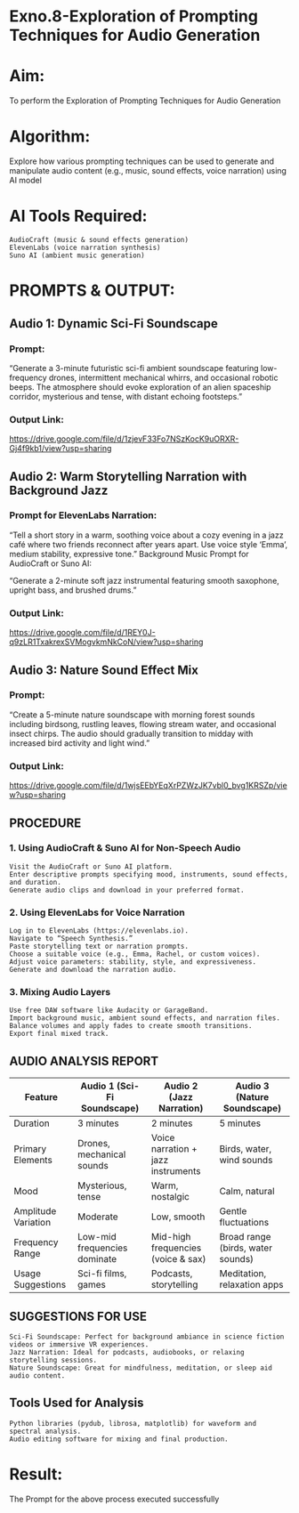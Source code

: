 # Exno.8-Exploration of Prompting Techniques for Audio Generation
# Aim: 
To perform the Exploration of Prompting Techniques for Audio Generation
# Algorithm: 
Explore how various prompting techniques can be used to generate and manipulate audio content (e.g., music, sound effects, voice narration) using AI model
# AI Tools Required:
    AudioCraft (music & sound effects generation)
    ElevenLabs (voice narration synthesis)
    Suno AI (ambient music generation)
# PROMPTS & OUTPUT:
## Audio 1: Dynamic Sci-Fi Soundscape
### Prompt:
 “Generate a 3-minute futuristic sci-fi ambient soundscape featuring low-frequency drones, intermittent mechanical whirrs, and occasional robotic beeps. The atmosphere should evoke exploration of an alien spaceship corridor, mysterious and tense, with distant echoing footsteps.”
### Output Link:
https://drive.google.com/file/d/1zjevF33Fo7NSzKocK9uORXR-Gj4f9kb1/view?usp=sharing

## Audio 2: Warm Storytelling Narration with Background Jazz
### Prompt for ElevenLabs Narration:
 “Tell a short story in a warm, soothing voice about a cozy evening in a jazz café where two friends reconnect after years apart. Use voice style ‘Emma’, medium stability, expressive tone.”
Background Music Prompt for AudioCraft or Suno AI:

 “Generate a 2-minute soft jazz instrumental featuring smooth saxophone, upright bass, and brushed drums.”
### Output Link:
https://drive.google.com/file/d/1REY0J-q9zLR1TxakrexSVMogvkmNkCoN/view?usp=sharing

## Audio 3: Nature Sound Effect Mix
### Prompt:
 “Create a 5-minute nature soundscape with morning forest sounds including birdsong, rustling leaves, flowing stream water, and occasional insect chirps. The audio should gradually transition to midday with increased bird activity and light wind.”
### Output Link:
https://drive.google.com/file/d/1wjsEEbYEqXrPZWzJK7vbl0_bvg1KRSZp/view?usp=sharing


## PROCEDURE
### 1. Using AudioCraft & Suno AI for Non-Speech Audio
    Visit the AudioCraft or Suno AI platform.
    Enter descriptive prompts specifying mood, instruments, sound effects, and duration.
    Generate audio clips and download in your preferred format.

### 2. Using ElevenLabs for Voice Narration
    Log in to ElevenLabs (https://elevenlabs.io).
    Navigate to “Speech Synthesis.”
    Paste storytelling text or narration prompts.
    Choose a suitable voice (e.g., Emma, Rachel, or custom voices).
    Adjust voice parameters: stability, style, and expressiveness.
    Generate and download the narration audio.


### 3. Mixing Audio Layers
    Use free DAW software like Audacity or GarageBand.
    Import background music, ambient sound effects, and narration files.
    Balance volumes and apply fades to create smooth transitions.
    Export final mixed track.
## AUDIO ANALYSIS REPORT

| Feature             | Audio 1 (Sci-Fi Soundscape)  | Audio 2 (Jazz Narration)           | Audio 3 (Nature Soundscape)       |
| ------------------- | ---------------------------- | ---------------------------------- | --------------------------------- |
| Duration            | 3 minutes                    | 2 minutes                          | 5 minutes                         |
| Primary Elements    | Drones, mechanical sounds    | Voice narration + jazz instruments | Birds, water, wind sounds         |
| Mood                | Mysterious, tense            | Warm, nostalgic                    | Calm, natural                     |
| Amplitude Variation | Moderate                     | Low, smooth                        | Gentle fluctuations               |
| Frequency Range     | Low-mid frequencies dominate | Mid-high frequencies (voice & sax) | Broad range (birds, water sounds) |
| Usage Suggestions   | Sci-fi films, games          | Podcasts, storytelling             | Meditation, relaxation apps       |

## SUGGESTIONS FOR USE
    Sci-Fi Soundscape: Perfect for background ambiance in science fiction videos or immersive VR experiences.
    Jazz Narration: Ideal for podcasts, audiobooks, or relaxing storytelling sessions.
    Nature Soundscape: Great for mindfulness, meditation, or sleep aid audio content.

## Tools Used for Analysis
    Python libraries (pydub, librosa, matplotlib) for waveform and spectral analysis.
    Audio editing software for mixing and final production.

 

# Result: 
The Prompt for the above process executed successfully
